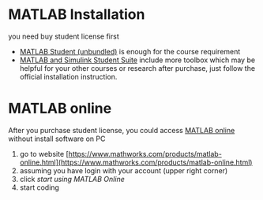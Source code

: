 # MATLAB Installation
you need buy student license first
* [MATLAB Student (unbundled)](https://www.mathworks.com/store/link/products/student/ML?s_tid=ac_buy_sv_but2) is enough for the course requirement
* [MATLAB and Simulink Student Suite](https://www.mathworks.com/store/link/products/student/SV?s_tid=ac_buy_sv_but1) include more toolbox which may be helpful for your other courses or research
after purchase, just follow the official installation instruction.


# MATLAB online
After you purchase student license, you could access [MATLAB online](https://www.mathworks.com/products/matlab-online.html) without install software on PC
1. go to website [https://www.mathworks.com/products/matlab-online.html](https://www.mathworks.com/products/matlab-online.html)
2. assuming you have login with your account (upper right corner)
3. click *start using MATLAB Online*
4. start coding
